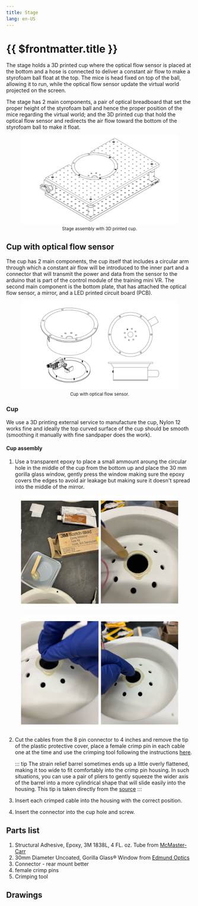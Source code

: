 ```yaml
---
title: Stage
lang: en-US
---
```


# {{ $frontmatter.title }}

The stage holds a 3D printed cup where the optical flow sensor is placed at the bottom and a hose is connected to deliver a constant air flow to make a styrofoam ball float at the top. The mice is head fixed on top of the ball, allowing it to run, while the optical flow sensor update the virtual world projected on the screen.

The stage has 2 main components, a pair of optical breadboard that set the proper height of the styrofoam ball and hence the proper position of the mice regarding the virtual world; and the 3D printed cup that hold the optical flow sensor and redirects the air flow toward the bottom of the styrofoam ball to make it float.

<figure>
  <img src='./assets/images/stage/stage.png'>
  <center><figcaption><small>Stage assembly with 3D printed cup.</small></figcaption></center>
</figure>

## Cup with optical flow sensor

The cup has 2 main components, the cup itself that includes a circular arm through which a constant air flow will be introduced to the inner part and a connector that will transmit the power and data from the sensor to the arduino that is part of the control module of the training mini VR. The second main component is the bottom plate, that has attached the optical flow sensor, a mirror, and a LED printed circuit board (PCB).

<figure>
  <img src='./assets/images/stage/cup-with-optical-flow-sensor.png'>
  <center><figcaption><small>Cup with optical flow sensor.</small></figcaption></center>
</figure>

### Cup

We use a 3D printing external service to manufacture the cup, Nylon 12 works fine and ideally the top curved surface of the cup should be smooth (smoothing it manually with fine sandpaper does the work).

#### Cup assembly

1. Use a transparent epoxy to place a small ammount aroung the circular hole in the middle of the cup from the bottom up and place the 30 mm gorilla glass window, gently press the window making sure the epoxy covers the edges to avoid air leakage but making sure it doesn't spread into the middle of the mirror.

<figure>
  <img src='./assets/images/stage/cup-assembly-1.png'>
</figure>

<figure>
  <img src='./assets/images/stage/cup-assembly-2.png'>
</figure>

2. Cut the cables from the 8 pin connector to 4 inches and remove the tip of the plastic protective cover, place a female crimp pin in each cable one at the time and use the crimping tool following the instructions [here](https://www.pololu.com/product/1928).

    ::: tip
     The strain relief barrel sometimes ends up a little overly flattened, making it too wide to fit comfortably into the crimp pin housing. In such situations, you can use a pair of pliers to gently squeeze the wider axis of the barrel into a more cylindrical shape that will slide easily into the housing. This tip is taken directly from the [source](https://www.pololu.com/product/1928)
    :::

3. Insert each crimped cable into the housing with the correct position.

4. Insert the connector into the cup hole and screw.

## Parts list
1. Structural Adhesive, Epoxy, 3M 1838L, 4 FL. oz. Tube from [McMaster-Carr](https://www.mcmaster.com/75065A73/)
2. 30mm Diameter Uncoated, Gorilla Glass® Window from [Edmund Optics](https://www.edmundoptics.com/p/30mm-diameter-uncoated-gorilla-glassreg-window/26510/)
3. Connector - rear mount better
4. female crimp pins
5. Crimping tool

## Drawings